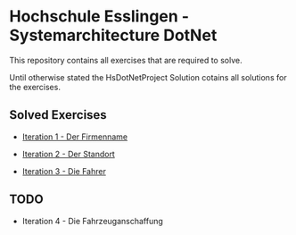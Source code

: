 # Hochschule Esslingen - Systemarchitecture DotNet

This repository contains all exercises that are required to solve.

Until otherwise stated the HsDotNetProject Solution cotains all solutions for the exercises.

## Solved Exercises
- [Iteration 1 - Der Firmenname](/HsDotNetProject/CompanyNameDisplay/README.md)

- [Iteration 2 - Der Standort](/HsDotNetProject/CityDistance/README.md)

- [Iteration 3 - Die Fahrer](/HsDotNetProject/TruckDriver/README.md)

## TODO
- Iteration 4 - Die Fahrzeuganschaffung